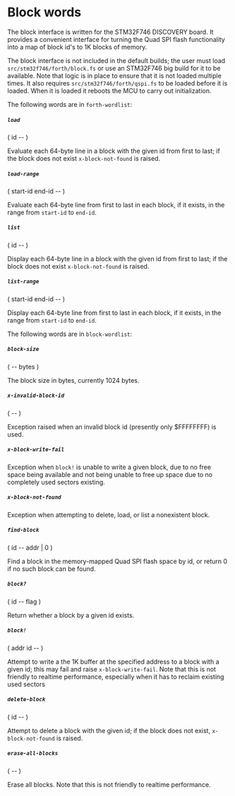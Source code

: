 # Block words

The block interface is written for the STM32F746 DISCOVERY board. It provides a convenient interface for turning the Quad SPI flash functionality into a map of block id's to 1K blocks of memory.

The block interface is not included in the default builds; the user must load `src/stm32f746/forth/block.fs` or use an STM32F746 big build for it to be available. Note that logic is in place to ensure that it is not loaded multiple times. It also requires `src/stm32f746/forth/qspi.fs` to be loaded before it is loaded. When it is loaded it reboots the MCU to carry out initialization.

The following words are in `forth-wordlist`:

##### `load`
( id -- )

Evaluate each 64-byte line in a block with the given id from first to last; if the block does not exist `x-block-not-found` is raised.

##### `load-range`
( start-id end-id -- )

Evaluate each 64-byte line from first to last in each block, if it exists, in the range from `start-id` to `end-id`.

##### `list`
( id -- )

Display each 64-byte line in a block with the given id from first to last; if the block does not exist `x-block-not-found` is raised.

##### `list-range`
( start-id end-id -- )

Display each 64-byte line from first to last in each block, if it exists, in the range from `start-id` to `end-id`.

The following words are in `block-wordlist`:

##### `block-size`
( --  bytes )

The block size in bytes, currently 1024 bytes.

##### `x-invalid-block-id`
( -- )

Exception raised when an invalid block id (presently only $FFFFFFFF) is used.

##### `x-block-write-fail`

Exception when `block!` is unable to write a given block, due to no free space being available and not being unable to free up space due to no completely used sectors existing.

##### `x-block-not-found`

Exception when attempting to delete, load, or list a nonexistent block.

##### `find-block`
( id -- addr | 0 )

Find a block in the memory-mapped Quad SPI flash space by id, or return 0 if no such block can be found.

##### `block?`
( id -- flag )

Return whether a block by a given id exists.

##### `block!`
( addr id -- )

Attempt to write a the 1K buffer at the specified address to a block with a given id; this may fail and raise `x-block-write-fail`. Note that this is not friendly to realtime performance, especially when it has to reclaim existing used sectors

##### `delete-block`
( id -- )

Attempt to delete a block with the given id; if the block does not exist, `x-block-not-found` is raised.

##### `erase-all-blocks`
( -- )

Erase all blocks. Note that this is not friendly to realtime performance.